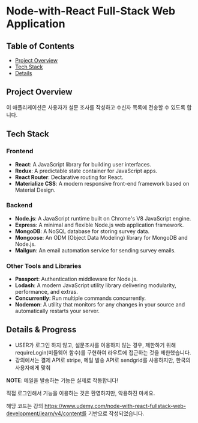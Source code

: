 # Node-with-React Full-Stack Web Application

## Table of Contents

- [Project Overview](#project-overview)
- [Tech Stack](#tech-stack)
- [Details](#details)



## Project Overview

이 애플리케이션은 사용자가 설문 조사를 작성하고 수신자 목록에 전송할 수 있도록 합니다. 

## Tech Stack

### Frontend

- **React**: A JavaScript library for building user interfaces.
- **Redux**: A predictable state container for JavaScript apps.
- **React Router**: Declarative routing for React.
- **Materialize CSS**: A modern responsive front-end framework based on Material Design.

### Backend

- **Node.js**: A JavaScript runtime built on Chrome's V8 JavaScript engine.
- **Express**: A minimal and flexible Node.js web application framework.
- **MongoDB**: A NoSQL database for storing survey data.
- **Mongoose**: An ODM (Object Data Modeling) library for MongoDB and Node.js.
- **Mailgun**: An email automation service for sending survey emails.

### Other Tools and Libraries

- **Passport**: Authentication middleware for Node.js.
- **Lodash**: A modern JavaScript utility library delivering modularity, performance, and extras.
- **Concurrently**: Run multiple commands concurrently.
- **Nodemon**: A utility that monitors for any changes in your source and automatically restarts your server.

## Details & Progress
- USER가 로그인 하지 않고, 설문조사를 이용하지 않는 경우, 제한하기 위해 requireLogin(미들웨어 함수)를 구현하여 라우트에 접근하는 것을 제한했습니다.
- 강의에서는 결제 API로 stripe, 메일 발송 API로 sendgrid를 사용하지만, 한국의 사용자에게 맞춰 
 



**NOTE**: 메일을 발송하는 기능은 실제로 작동합니다!

직접 로그인해서 기능을 이용하는 것은 환영하지만, 악용하진 마세요.

해당 코드는 강의 https://www.udemy.com/node-with-react-fullstack-web-development/learn/v4/content를 기반으로 작성되었습니다.

